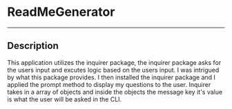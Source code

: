 # ReadMeGenerator
---
## Description


 This application utilizes the inquirer package, the inquirer package asks for the users input and excutes logic based on the users input. I was intrigued by what this package provides. I then installed the inquirer package and I applied the prompt method to display my questions to the user. Inquirer takes in a array of objects and inside the objects the message key it's value is what the user will be asked in the CLI.
 
